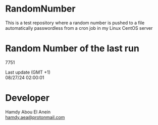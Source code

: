 # RandomNumber    
This is a test repository where a random number is pushed to a file automatically passwordless from a cron job in my Linux CentOS server    
# Random Number of the last run   
7751
      
Last update (GMT +1)    
08/27/24 02:00:01
# Developer    
Hamdy Abou El Anein   
hamdy.aea@protonmail.com
